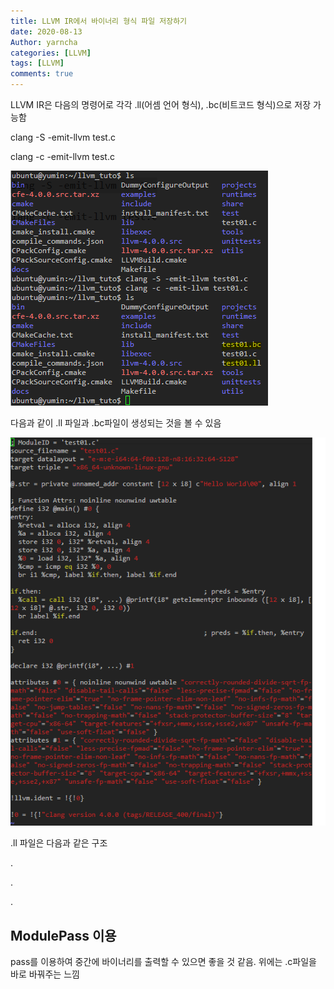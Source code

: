 ```yaml
---
title: LLVM IR에서 바이너리 형식 파일 저장하기
date: 2020-08-13
Author: yarncha
categories: [LLVM]
tags: [LLVM]
comments: true
---
```


LLVM IR은 다음의 명령어로 각각 .ll(어셈 언어 형식), .bc(비트코드 형식)으로 저장 가능함

clang -S -emit-llvm test.c

clang -c -emit-llvm test.c

![](<\images\12_01.png>)

다음과 같이 .ll 파일과 .bc파일이 생성되는 것을 볼 수 있음

![](<\images\12_02.png>)

.ll 파일은 다음과 같은 구조

.

.

.

## ModulePass 이용

pass를 이용하여 중간에 바이너리를 출력할 수 있으면 좋을 것 같음. 위에는 .c파일을 바로 바꿔주는 느낌
